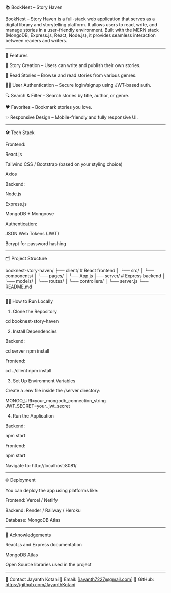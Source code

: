 📚 BookNest – Story Haven

BookNest – Story Haven is a full-stack web application that serves as a digital library and storytelling platform. It allows users to read, write, and manage stories in a user-friendly environment. Built with the MERN stack (MongoDB, Express.js, React, Node.js), it provides seamless interaction between readers and writers.

---

🚀 Features

📝 Story Creation – Users can write and publish their own stories.

📖 Read Stories – Browse and read stories from various genres.

🧑‍💻 User Authentication – Secure login/signup using JWT-based auth.

🔍 Search & Filter – Search stories by title, author, or genre.

❤ Favorites – Bookmark stories you love.

✨ Responsive Design – Mobile-friendly and fully responsive UI.

---

🛠 Tech Stack

Frontend:

React.js

Tailwind CSS / Bootstrap (based on your styling choice)

Axios


Backend:

Node.js

Express.js

MongoDB + Mongoose


Authentication:

JSON Web Tokens (JWT)

Bcrypt for password hashing



---

🗂 Project Structure

booknest-story-haven/
├── client/               # React frontend
│   └── src/
│       └── components/
│       └── pages/
│       └── App.js
├── server/               # Express backend
│   └── models/
│   └── routes/
│   └── controllers/
│   └── server.js
└── README.md


---

🧑‍💻 How to Run Locally

1. Clone the Repository

cd booknest-story-haven

2. Install Dependencies

Backend:

cd server
npm install

Frontend:

cd ../client
npm install

3. Set Up Environment Variables

Create a .env file inside the /server directory:

MONGO_URI=your_mongodb_connection_string
JWT_SECRET=your_jwt_secret


4. Run the Application

Backend:

npm start

Frontend:

npm start


Navigate to: http://localhost:8081/

---

🌐 Deployment

You can deploy the app using platforms like:

Frontend: Vercel / Netlify

Backend: Render / Railway / Heroku

Database: MongoDB Atlas

---

🙌 Acknowledgements

React.js and Express documentation

MongoDB Atlas

Open Source libraries used in the project

---

📧 Contact
Jayanth Kotani 📩 Email: [jayanth7227@gmail.com] 🔗 GitHub: https://github.com/JayanthKotani

